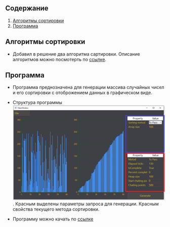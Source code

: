 ## Содержание
1. [Алгоритмы сортировки](#алгоритмы_сортировки)
2. [Программа](#программа)

## Алгоритмы сортировки
- Добавил в решение два алгоритма сартировки. Описание алгоритмов можно посмотерть по [ссылке]().

## Программа
- Программа преднозначена для генерации массива случайных чисел и его сортировки с отоброжением данных в графическом виде.
- Структура программы
![меню сериал порт](/SortModels/Images/Screenshot_2.png).
Красным выделены параметры запроса для генерации. Красным свойства текущего метода сортировки.

- Программу можно качать по [ссылке](https://downgit.github.io/#/home?url=https://github.com/xSouln/SortModels/tree/master/SortModels/bin/Debug)
